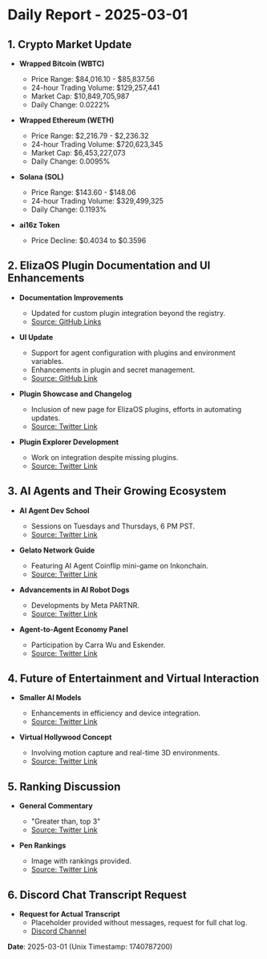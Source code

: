 # Daily Report - 2025-03-01

## 1. Crypto Market Update

- **Wrapped Bitcoin (WBTC)**

  - Price Range: $84,016.10 - $85,837.56
  - 24-hour Trading Volume: $129,257,441
  - Market Cap: $10,849,705,987
  - Daily Change: 0.0222%

- **Wrapped Ethereum (WETH)**

  - Price Range: $2,216.79 - $2,236.32
  - 24-hour Trading Volume: $720,623,345
  - Market Cap: $6,453,227,073
  - Daily Change: 0.0095%

- **Solana (SOL)**
  - Price Range: $143.60 - $148.06
  - 24-hour Trading Volume: $329,499,325
  - Daily Change: 0.1193%
- **ai16z Token**
  - Price Decline: $0.4034 to $0.3596

## 2. ElizaOS Plugin Documentation and UI Enhancements

- **Documentation Improvements**

  - Updated for custom plugin integration beyond the registry.
  - [Source: GitHub Links](https://github.com/elizaOS/eliza/pull/3736)

- **UI Update**

  - Support for agent configuration with plugins and environment variables.
  - Enhancements in plugin and secret management.
  - [Source: GitHub Link](https://github.com/elizaOS/eliza/pull/3731)

- **Plugin Showcase and Changelog**

  - Inclusion of new page for ElizaOS plugins, efforts in automating updates.
  - [Source: Twitter Link](https://twitter.com/dankvr/status/1895949013293416801)

- **Plugin Explorer Development**
  - Work on integration despite missing plugins.
  - [Source: Twitter Link](https://twitter.com/dankvr/status/1895952160908857683)

## 3. AI Agents and Their Growing Ecosystem

- **AI Agent Dev School**

  - Sessions on Tuesdays and Thursdays, 6 PM PST.
  - [Source: Twitter Link](https://twitter.com/shawmakesmagic/status/1895954475137057192)

- **Gelato Network Guide**

  - Featuring AI Agent Coinflip mini-game on Inkonchain.
  - [Source: Twitter Link](https://twitter.com/shawmakesmagic/status/1895951145446883806)

- **Advancements in AI Robot Dogs**

  - Developments by Meta PARTNR.
  - [Source: Twitter Link](https://twitter.com/dankvr/status/1895899961386242452)

- **Agent-to-Agent Economy Panel**
  - Participation by Carra Wu and Eskender.
  - [Source: Twitter Link](https://twitter.com/0xwitchy/status/1895688319046189340)

## 4. Future of Entertainment and Virtual Interaction

- **Smaller AI Models**

  - Enhancements in efficiency and device integration.
  - [Source: Twitter Link](https://twitter.com/dankvr/status/1895880586054762790)

- **Virtual Hollywood Concept**
  - Involving motion capture and real-time 3D environments.
  - [Source: Twitter Link](https://twitter.com/dankvr/status/1895837759094604132)

## 5. Ranking Discussion

- **General Commentary**

  - "Greater than, top 3"
  - [Source: Twitter Link](https://twitter.com/dankvr/status/1895876569517916411)

- **Pen Rankings**
  - Image with rankings provided.
  - [Source: Twitter Link](https://twitter.com/dankvr/status/1895874701882507364)

## 6. Discord Chat Transcript Request

- **Request for Actual Transcript**
  - Placeholder provided without messages, request for full chat log.
  - [Discord Channel](https://discord.com/channels/1253563208833433701/1326603270893867064)

**Date**: 2025-03-01 (Unix Timestamp: 1740787200)
